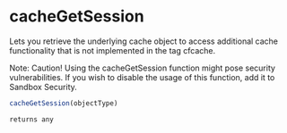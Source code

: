 # cacheGetSession

Lets you retrieve the underlying cache object to access additional cache functionality that is not implemented in the tag cfcache.

Note: Caution! Using the cacheGetSession function might pose security vulnerabilities. If you wish to disable the usage of this function, add it to Sandbox Security. 

```javascript
cacheGetSession(objectType)
```

```javascript
returns any
```
